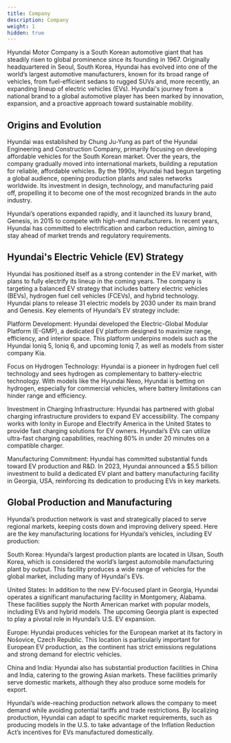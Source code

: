 ```yaml
---
title: Company
description: Company
weight: 1
hidden: true
---
```


Hyundai Motor Company is a South Korean automotive giant that has steadily risen to global prominence since its founding in 1967. Originally headquartered in Seoul, South Korea, Hyundai has evolved into one of the world’s largest automotive manufacturers, known for its broad range of vehicles, from fuel-efficient sedans to rugged SUVs and, more recently, an expanding lineup of electric vehicles (EVs). Hyundai's journey from a national brand to a global automotive player has been marked by innovation, expansion, and a proactive approach toward sustainable mobility.

## Origins and Evolution

Hyundai was established by Chung Ju-Yung as part of the Hyundai Engineering and Construction Company, primarily focusing on developing affordable vehicles for the South Korean market. Over the years, the company gradually moved into international markets, building a reputation for reliable, affordable vehicles. By the 1990s, Hyundai had begun targeting a global audience, opening production plants and sales networks worldwide. Its investment in design, technology, and manufacturing paid off, propelling it to become one of the most recognized brands in the auto industry.

Hyundai’s operations expanded rapidly, and it launched its luxury brand, Genesis, in 2015 to compete with high-end manufacturers. In recent years, Hyundai has committed to electrification and carbon reduction, aiming to stay ahead of market trends and regulatory requirements.

## Hyundai's Electric Vehicle (EV) Strategy

Hyundai has positioned itself as a strong contender in the EV market, with plans to fully electrify its lineup in the coming years. The company is targeting a balanced EV strategy that includes battery electric vehicles (BEVs), hydrogen fuel cell vehicles (FCEVs), and hybrid technology. Hyundai plans to release 31 electric models by 2030 under its main brand and Genesis. Key elements of Hyundai’s EV strategy include:

Platform Development: Hyundai developed the Electric-Global Modular Platform (E-GMP), a dedicated EV platform designed to maximize range, efficiency, and interior space. This platform underpins models such as the Hyundai Ioniq 5, Ioniq 6, and upcoming Ioniq 7, as well as models from sister company Kia.

Focus on Hydrogen Technology: Hyundai is a pioneer in hydrogen fuel cell technology and sees hydrogen as complementary to battery-electric technology. With models like the Hyundai Nexo, Hyundai is betting on hydrogen, especially for commercial vehicles, where battery limitations can hinder range and efficiency.

Investment in Charging Infrastructure: Hyundai has partnered with global charging infrastructure providers to expand EV accessibility. The company works with Ionity in Europe and Electrify America in the United States to provide fast charging solutions for EV owners. Hyundai’s EVs can utilize ultra-fast charging capabilities, reaching 80% in under 20 minutes on a compatible charger.

Manufacturing Commitment: Hyundai has committed substantial funds toward EV production and R&D. In 2023, Hyundai announced a $5.5 billion investment to build a dedicated EV plant and battery manufacturing facility in Georgia, USA, reinforcing its dedication to producing EVs in key markets.

## Global Production and Manufacturing

Hyundai’s production network is vast and strategically placed to serve regional markets, keeping costs down and improving delivery speed. Here are the key manufacturing locations for Hyundai’s vehicles, including EV production:

South Korea: Hyundai’s largest production plants are located in Ulsan, South Korea, which is considered the world’s largest automobile manufacturing plant by output. This facility produces a wide range of vehicles for the global market, including many of Hyundai's EVs.

United States: In addition to the new EV-focused plant in Georgia, Hyundai operates a significant manufacturing facility in Montgomery, Alabama. These facilities supply the North American market with popular models, including EVs and hybrid models. The upcoming Georgia plant is expected to play a pivotal role in Hyundai’s U.S. EV expansion.

Europe: Hyundai produces vehicles for the European market at its factory in Nošovice, Czech Republic. This location is particularly important for European EV production, as the continent has strict emissions regulations and strong demand for electric vehicles.

China and India: Hyundai also has substantial production facilities in China and India, catering to the growing Asian markets. These facilities primarily serve domestic markets, although they also produce some models for export.

Hyundai’s wide-reaching production network allows the company to meet demand while avoiding potential tariffs and trade restrictions. By localizing production, Hyundai can adapt to specific market requirements, such as producing models in the U.S. to take advantage of the Inflation Reduction Act’s incentives for EVs manufactured domestically.